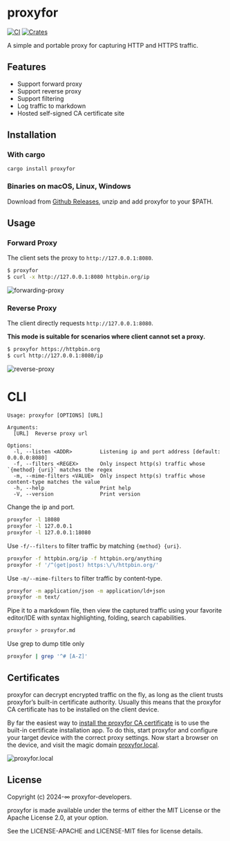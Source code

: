 # proxyfor

[![CI](https://github.com/sigoden/proxyfor/actions/workflows/ci.yaml/badge.svg)](https://github.com/sigoden/proxyfor/actions/workflows/ci.yaml)
[![Crates](https://img.shields.io/crates/v/proxyfor.svg)](https://crates.io/crates/proxyfor)

A simple and portable proxy for capturing HTTP and HTTPS traffic.

## Features

- Support forward proxy
- Support reverse proxy
- Support filtering
- Log traffic to markdown
- Hosted self-signed CA certificate site

## Installation

### With cargo

```
cargo install proxyfor
```

### Binaries on macOS, Linux, Windows

Download from [Github Releases](https://github.com/sigoden/proxyfor/releases), unzip and add proxyfor to your $PATH.

## Usage

### Forward Proxy

The client sets the proxy to `http://127.0.0.1:8080`.

```sh
$ proxyfor
$ curl -x http://127.0.0.1:8080 httpbin.org/ip
```

![forwarding-proxy](https://github.com/sigoden/proxyfor/assets/4012553/c40cc1be-b9e9-4846-9702-ad3610719b08)

### Reverse Proxy

The client directly requests `http://127.0.0.1:8080`.

**This mode is suitable for scenarios where client cannot set a proxy.**

```sh
$ proxyfor https://httpbin.org
$ curl http://127.0.0.1:8080/ip
```


![reverse-proxy](https://github.com/sigoden/proxyfor/assets/4012553/789ad353-9fe3-4bff-9f47-f19fd8dc5ce6)

# CLI

```
Usage: proxyfor [OPTIONS] [URL]

Arguments:
  [URL]  Reverse proxy url

Options:
  -l, --listen <ADDR>         Listening ip and port address [default: 0.0.0.0:8080]
  -f, --filters <REGEX>       Only inspect http(s) traffic whose `{method} {uri}` matches the regex
  -m, --mime-filters <VALUE>  Only inspect http(s) traffic whose content-type matches the value
  -h, --help                  Print help
  -V, --version               Print version
```

Change the ip and port.

```sh
proxyfor -l 18080
proxyfor -l 127.0.0.1
proxyfor -l 127.0.0.1:18080
```

Use `-f/--filters` to filter traffic by matching `{method} {uri}`.

```sh
proxyfor -f httpbin.org/ip -f httpbin.org/anything
proxyfor -f '/^(get|post) https:\/\/httpbin.org/'       
```

Use `-m/--mime-filters` to filter traffic by content-type.

```sh
proxyfor -m application/json -m application/ld+json
proxyfor -m text/
```

Pipe it to a markdown file, then view the captured traffic using your favorite editor/IDE with syntax highlighting, folding, search capabilities.

```sh
proxyfor > proxyfor.md
```

Use grep to dump title only

```sh
proxyfor | grep '^# [A-Z]'
```

## Certificates

proxyfor can decrypt encrypted traffic on the fly, as long as the client trusts proxyfor’s built-in certificate authority. Usually this means that the proxyfor CA certificate has to be installed on the client device.

By far the easiest way to [install the proxyfor CA certificate](./assets/install-certificate.md) is to use the built-in certificate installation app.
To do this, start proxyfor and configure your target device with the correct proxy settings.
Now start a browser on the device, and visit the magic domain [proxyfor.local](http://proxyfor.local).

![proxyfor.local](https://github.com/sigoden/proxyfor/assets/4012553/a5276872-8ab1-4794-9e97-ac7038ca5e4a)

## License

Copyright (c) 2024-∞ proxyfor-developers.

proxyfor is made available under the terms of either the MIT License or the Apache License 2.0, at your option.

See the LICENSE-APACHE and LICENSE-MIT files for license details.